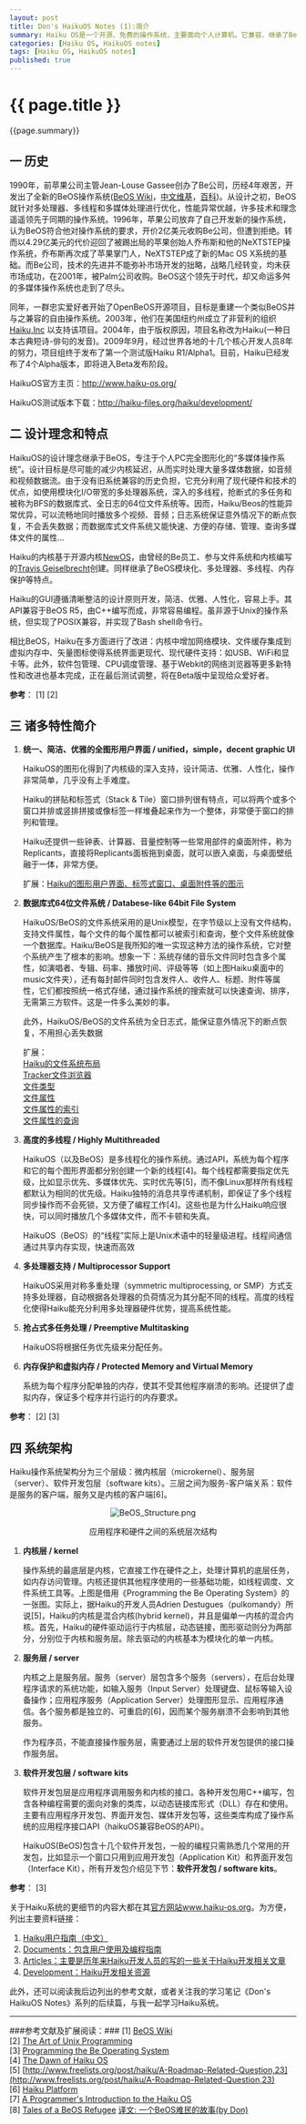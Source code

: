 ```yaml
---
layout: post   
title: Don's HaikuOS Notes (1):简介   
summary: Haiku OS是一个开源、免费的操作系统，主要面向个人计算机。它兼容、继承了BeOS的理念，是一个快速、简洁优雅、易学易用，而且非常强大的操作系统。它有着：<ul><li>- 统一的、简洁、优雅的全图形用户界面；</li><li>- 拼贴和标签式堆叠的窗口管理。</li><li>- 快速响应的内核；</li><li>- 对多处理器、多线程的完全支持和内存保护；</li><li>- 优雅的内置程序间通讯；</li><li>- 模块化设计和面向对象API便于快速开发；</li><li>- 先进的数据库式、全日志的64位文件系统；</li><li>- 基于属性的快速索引和查询；</li></ul>有人说，Haiku会给人一种别样的感受，她将永远改变你对个人计算机的认识。的确，自从认识了Haiku，我就被她的别样风情和众多特性迷住了。这篇文章是我的HaikuOS学习笔记，以及一些相关材料的整理。希望能让大家体会、认识到一个别样美好的操作系统。——Don Liu， Email：donliucn@gmail.com<p><center><a href="/images/HaikuOS-desktop.png" target="_blank"><img src="/images/HaikuOS-desktop.png" alt="HaikuOS-desktop" height="500" width="633"></a><p>Haiku OS 桌面</center><p>    
categories: [Haiku OS, HaikuOS notes]  
tags: [Haiku OS, HaikuOS notes]   
published: true  
---
```


# {{ page.title }} #

{{page.summary}}


## 一 历史 ##

1990年，前苹果公司主管Jean-Louse Gassee创办了Be公司，历经4年艰苦，开发出了全新的BeOS操作系统([BeOS Wiki](http://en.wikipedia.org/wiki/BeOS)，[中文维基](http://zh.wikipedia.org/wiki/BeOS)，[百科](http://baike.baidu.com/link?url=RlMCN12Pq2RYX_9z1C_GsXaWVP7kK3e2SZF_PDZ6ptjrlRBS28YSQ-jUXIuAc4yx))。从设计之初，BeOS就针对多处理器、多线程和多媒体处理进行优化，性能异常优越，许多技术和理念遥遥领先于同期的操作系统。1996年，苹果公司放弃了自己开发新的操作系统，认为BeOS符合他对操作系统的要求，开价2亿美元收购Be公司，但遭到拒绝。转而以4.29亿美元的代价迎回了被踢出局的苹果创始人乔布斯和他的NeXTSTEP操作系统，乔布斯再次成了苹果掌门人，NeXTSTEP成了新的Mac OS X系统的基础。而Be公司，技术的先进并不能弥补市场开发的拙略，战略几经转变，均未获市场成功，在2001年，被Palm公司收购。BeOS这个领先于时代，却又命运多舛的多媒体操作系统也走到了尽头。

同年，一群忠实爱好者开始了OpenBeOS开源项目，目标是重建一个类似BeOS并与之兼容的自由操作系统。2003年，他们在美国纽约州成立了非营利的组织[Haiku,Inc](http://www.haiku-inc.org/) 以支持该项目。2004年，由于版权原因，项目名称改为Haiku(一种日本古典短诗-俳句的发音)。2009年9月，经过世界各地的十几个核心开发人员8年的努力，项目组终于发布了第一个测试版Haiku R1/Alpha1。目前，Haiku已经发布了4个Alpha版本，即将进入Beta发布阶段。

HaikuOS官方主页：<http://www.haiku-os.org/><p>
HaikuOS测试版本下载：<http://haiku-files.org/haiku/development/><p>

## 二 设计理念和特点 ##

HaikuOS的设计理念继承于BeOS，专注于个人PC完全图形化的“多媒体操作系统”。设计目标是尽可能的减少内核延迟，从而实时处理大量多媒体数据，如音频和视频数据流。由于没有旧系统兼容的历史负担，它充分利用了现代硬件和技术的优点，如使用模块化I/O带宽的多处理器系统，深入的多线程，抢断式的多任务和被称为BFS的数据库式、全日志的64位文件系统等。因而，Haiku/Beos的性能异常优异，可以流畅地同时播放多个视频、音频；日志系统保证意外情况下的断点恢复，不会丢失数据；而数据库式文件系统又能快速、方便的存储、管理、查询多媒体文件的属性...

Haiku的内核基于开源内核[NewOS](http://www.newos.org)，由曾经的Be员工、参与文件系统和内核编写的[Travis Geiselbrecht](http://tkgeisel.com/)创建。同样继承了BeOS模块化、多处理器、多线程、内存保护等特点。

Haiku的GUI遵循清晰整洁的设计原则开发，简洁、优雅、人性化，容易上手。其API兼容于BeOS R5，由C++编写而成，非常容易编程。虽非源于Unix的操作系统，但实现了POSIX兼容，并实现了Bash shell命令行。

相比BeOS，Haiku在多方面进行了改进：内核中增加网络模块、文件缓存集成到虚拟内存中、矢量图标使得系统界面更现代、现代硬件支持：如USB、WiFi和显卡等。此外，软件包管理、CPU调度管理、基于Webkit的网络浏览器等更多新特性和改进也基本完成，正在最后测试调整，将在Beta版中呈现给众爱好者。

__参考__： [1] [2]

## 三 诸多特性简介 ##

1. __统一、简洁、优雅的全图形用户界面 / unified，simple，decent graphic UI__<p>
    HaikuOS的图形化得到了内核级的深入支持，设计简洁、优雅、人性化，操作非常简单，几乎没有上手难度。

    Haiku的拼贴和标签式（Stack & Tile）窗口排列很有特点，可以将两个或多个窗口并排或竖排拼接或像标签一样堆叠起来作为一个整体，非常便于窗口的排列和管理。

	Haiku还提供一些钟表、计算器、音量控制等一些常用部件的桌面附件，称为Replicants，直接将Replicants面板拖到桌面，就可以嵌入桌面，与桌面壁纸融于一体，非常方便。

	扩展：[Haiku的图形用户界面、标签式窗口、桌面附件等的图示](http://www.haiku-os.org/docs/userguide/zh_CN/contents.html)

2. __数据库式64位文件系统 / Databese-like 64bit File System__<p>
    HaikuOS/BeOS的文件系统采用的是Unix模型，在字节级以上没有文件结构，支持文件属性，每个文件的每个属性都可以被索引和查询，整个文件系统就像一个数据库。Haiku/BeOS是我所知的唯一实现这种方法的操作系统，它对整个系统产生了根本的影响。想象一下：系统存储的音乐文件同时包含多个属性，如演唱者、专辑、码率、播放时间、评级等等（如上图Haiku桌面中的music文件夹），还有每封邮件同时包含发件人、收件人、标题、附件等属性，它们都按照统一格式存储，通过操作系统的搜索就可以快速查询、排序，无需第三方软件。这是一件多么美妙的事。

	此外，HaikuOS/BeOS的文件系统为全日志式，能保证意外情况下的断点恢复，不用担心丢失数据

	扩展：  
	[Haiku的文件系统布局](http://www.haiku-os.org/docs/userguide/zh_CN/filesystem-layout.html)   
	[Tracker文件浏览器](http://www.haiku-os.org/docs/userguide/zh_CN/tracker.html)   
	[文件类型](http://www.haiku-os.org/docs/userguide/zh_CN/filetypes.html)   
	[文件属性](http://www.haiku-os.org/docs/userguide/zh_CN/attributes.html)   
	[文件属性的索引](http://www.haiku-os.org/docs/userguide/zh_CN/index.html)   
	[文件属性的查询](http://www.haiku-os.org/docs/userguide/zh_CN/queries.html)    


3. __高度的多线程 / Highly Multithreaded__<p>
    HaikuOS（以及BeOS）是多线程化的操作系统。通过API，系统为每个程序和它的每个图形界面都分别创建一个新的线程[4]。每个线程都需要指定优先级，比如显示优先、多媒体优先、实时优先等[5]，而不像Linux那样所有线程都默认为相同的优先级。Haiku独特的消息共享传递机制，即保证了多个线程同步操作而不会死锁，又方便了编程工作[4]。这些也是为什么Haiku响应很快，可以同时播放几个多媒体文件，而不卡顿和失真。

    HaikuOS（BeOS）的“线程”实际上是Unix术语中的轻量级进程。线程间通信通过共享内存实现，快速而高效

4. __多处理器支持 / Multiprocessor Support__<p>
    HaikuOS采用对称多重处理（symmetric multiprocessing, or SMP）方式支持多处理器，自动根据各处理器的负荷情况为其分配不同的线程。高度的线程化使得Haiku能充分利用多处理器硬件优势，提高系统性能。

5. __抢占式多任务处理 / Preemptive Multitasking__<p>
    HaikuOS将根据任务优先级来分配任务。

6. __内存保护和虚拟内存 / Protected Memory and Virtual Memory__<p>
    系统为每个程序分配单独的内存，使其不受其他程序崩溃的影响。还提供了虚拟内存，保证多个程序并行运行的内存要求。


__参考__：  [2] [3]


## 四 系统架构 ##

Haiku操作系统架构分为三个层级：微内核层（microkernel）、服务层（server）、软件开发包层（software kits）。三层之间为服务-客户端关系：软件是服务的客户端，服务又是内核的客户端[6]。  
<p><div align="center">
<img src="/images/BeOS_Structure.png" alt="BeOS_Structure.png"><p>
应用程序和硬件之间的系统层次结构
</div>

1. __内核层 / kernel__<p>
    操作系统的最底层是内核，它直接工作在硬件之上，处理计算机的底层任务，如内存访问管理。内核还提供其他程序使用的一些基础功能，如线程调度、文件系统工具等。上图是借用《Programming the Be Operating System》的一张图。实际上，据Haiku的开发人员Adrien Destugues（pulkomandy）所说[5]，Haiku的内核是混合内核(hybrid kernel)，并且是偏单一内核的混合内核。首先，Haiku的硬件驱动运行于内核层，动态链接，图形驱动则分为两部分，分别位于内核和服务层。除去驱动的内核基本为模块化的单一内核。

2. __服务层 / server__<p>
    内核之上是服务层。服务（server）层包含多个服务（servers），在后台处理程序请求的系统功能，如输入服务（Input Server）处理键盘、鼠标等输入设备操作；应用程序服务（Application Server）处理图形显示、应用程序通信。各个服务都是独立的、可重启的[6]，因而某个服务崩溃不会影响到其他服务。

	作为程序员，不能直接操作服务层，需要通过上层的软件开发包提供的接口操作服务层。   

3. __软件开发包层 / software kits__<p>
    软件开发包层是应用程序调用服务和内核的接口。各种开发包用C++编写，包含各种编程需要的面向对象的类库，以动态链接库形式（DLL）存在和使用。主要有应用程序开发包、界面开发包、媒体开发包等，这些类库构成了操作系统的应用程序接口API（haikuOS兼容BeOS的API）。   

    HaikuOS(BeOS)包含十几个软件开发包，一般的编程只需熟悉几个常用的开发包，比如显示一个窗口只用到应用开发包（Application Kit）和界面开发包（Interface Kit），所有开发包介绍见下节：**软件开发包 / software kits**。  

__参考__：  [3]

关于Haiku系统的更细节的内容大都在其[官方网站www.haiku-os.org](www.haiku-os.org)。为方便，列出主要资料链接：     

1. [Haiku用户指南（中文）](http://www.haiku-os.org/docs/userguide/zh_CN/contents.html)      
2. [Documents：包含用户使用及编程指南](http://www.haiku-os.org/documents)    
3. [Articles：主要是历年来Haiku开发人员的写的一些关于Haiku开发相关文章](http://www.haiku-os.org/articles)    
4. [Development：Haiku开发相关资源](https://www.haiku-os.org/development)    


此外，还可以阅读我后边列出的参考文献，或者关注我的学习笔记《Don's HaikuOS Notes》系列的后续篇，与我一起学习Haiku系统。


-----------------------------
###参考文献及扩展阅读：###
[1] [BeOS Wiki](http://en.wikipedia.org/wiki/Beos)  
[2] [The Art of Unix Programming](http://www.catb.org/esr/writings/taoup/html/ch03s02.html#beos)  
[3] [Programming the Be Operating System](http://www.haiku-os.org/legacy-docs/programming_the_be_operating_system.pdf)  
[4] [The Dawn of Haiku OS](http://spectrum.ieee.org/computing/software/the-dawn-of-haiku-os/0)  
[5] [http://www.freelists.org/post/haiku/A-Roadmap-Related-Question,23](http://www.freelists.org/post/haiku/A-Roadmap-Related-Question,23)   
[6] [Haiku Platform ](http://kernel-being.livejournal.com/3110.html)  
[7] [A Programmer's Introduction to the Haiku OS](http://www.osnews.com/story/24945/A_Programmer_s_Introduction_to_the_Haiku_OS)  
[8] [Tales of a BeOS Refugee](http://www.birdhouse.org/beos/refugee/)   [译文: 一个BeOS难民的故事(by Don)](http://doncn.github.io/2013/12/28/Tales-of-BeOS-Refugee.html)   
